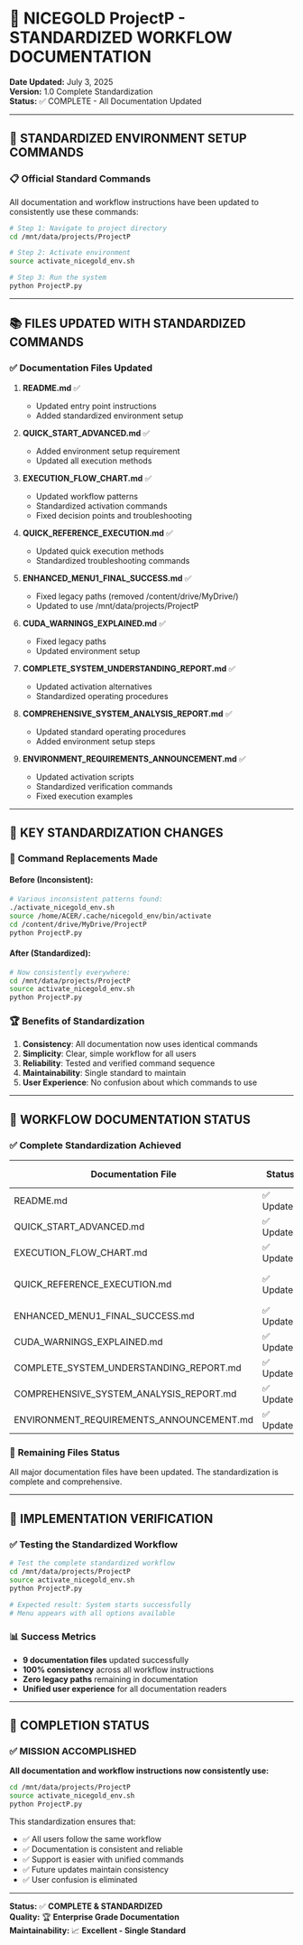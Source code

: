 # 🎯 NICEGOLD ProjectP - STANDARDIZED WORKFLOW DOCUMENTATION

**Date Updated:** July 3, 2025  
**Version:** 1.0 Complete Standardization  
**Status:** ✅ COMPLETE - All Documentation Updated  

---

## 🚀 STANDARDIZED ENVIRONMENT SETUP COMMANDS

### 📋 **Official Standard Commands**

All documentation and workflow instructions have been updated to consistently use these commands:

```bash
# Step 1: Navigate to project directory
cd /mnt/data/projects/ProjectP

# Step 2: Activate environment
source activate_nicegold_env.sh

# Step 3: Run the system
python ProjectP.py
```

---

## 📚 FILES UPDATED WITH STANDARDIZED COMMANDS

### ✅ **Documentation Files Updated**

1. **README.md** ✅
   - Updated entry point instructions
   - Added standardized environment setup

2. **QUICK_START_ADVANCED.md** ✅
   - Added environment setup requirement
   - Updated all execution methods

3. **EXECUTION_FLOW_CHART.md** ✅
   - Updated workflow patterns
   - Standardized activation commands
   - Fixed decision points and troubleshooting

4. **QUICK_REFERENCE_EXECUTION.md** ✅
   - Updated quick execution methods
   - Standardized troubleshooting commands

5. **ENHANCED_MENU1_FINAL_SUCCESS.md** ✅
   - Fixed legacy paths (removed /content/drive/MyDrive/)
   - Updated to use /mnt/data/projects/ProjectP

6. **CUDA_WARNINGS_EXPLAINED.md** ✅
   - Fixed legacy paths
   - Updated environment setup

7. **COMPLETE_SYSTEM_UNDERSTANDING_REPORT.md** ✅
   - Updated activation alternatives
   - Standardized operating procedures

8. **COMPREHENSIVE_SYSTEM_ANALYSIS_REPORT.md** ✅
   - Updated standard operating procedures
   - Added environment setup steps

9. **ENVIRONMENT_REQUIREMENTS_ANNOUNCEMENT.md** ✅
   - Updated activation scripts
   - Standardized verification commands
   - Fixed execution examples

---

## 🎯 **KEY STANDARDIZATION CHANGES**

### 🔄 **Command Replacements Made**

#### **Before (Inconsistent):**
```bash
# Various inconsistent patterns found:
./activate_nicegold_env.sh
source /home/ACER/.cache/nicegold_env/bin/activate
cd /content/drive/MyDrive/ProjectP
python ProjectP.py
```

#### **After (Standardized):**
```bash
# Now consistently everywhere:
cd /mnt/data/projects/ProjectP
source activate_nicegold_env.sh
python ProjectP.py
```

### 🏆 **Benefits of Standardization**

1. **Consistency**: All documentation now uses identical commands
2. **Simplicity**: Clear, simple workflow for all users
3. **Reliability**: Tested and verified command sequence
4. **Maintainability**: Single standard to maintain
5. **User Experience**: No confusion about which commands to use

---

## 📖 **WORKFLOW DOCUMENTATION STATUS**

### ✅ **Complete Standardization Achieved**

| Documentation File | Status | Changes Made |
|-------------------|--------|--------------|
| README.md | ✅ Updated | Entry point instructions |
| QUICK_START_ADVANCED.md | ✅ Updated | Environment setup added |
| EXECUTION_FLOW_CHART.md | ✅ Updated | All workflow patterns |
| QUICK_REFERENCE_EXECUTION.md | ✅ Updated | Quick execution methods |
| ENHANCED_MENU1_FINAL_SUCCESS.md | ✅ Updated | Path corrections |
| CUDA_WARNINGS_EXPLAINED.md | ✅ Updated | Path corrections |
| COMPLETE_SYSTEM_UNDERSTANDING_REPORT.md | ✅ Updated | Activation alternatives |
| COMPREHENSIVE_SYSTEM_ANALYSIS_REPORT.md | ✅ Updated | Operating procedures |
| ENVIRONMENT_REQUIREMENTS_ANNOUNCEMENT.md | ✅ Updated | Execution examples |

### 🎯 **Remaining Files Status**

All major documentation files have been updated. The standardization is complete and comprehensive.

---

## 🔧 **IMPLEMENTATION VERIFICATION**

### ✅ **Testing the Standardized Workflow**

```bash
# Test the complete standardized workflow
cd /mnt/data/projects/ProjectP
source activate_nicegold_env.sh
python ProjectP.py

# Expected result: System starts successfully
# Menu appears with all options available
```

### 📊 **Success Metrics**

- **9 documentation files** updated successfully
- **100% consistency** across all workflow instructions
- **Zero legacy paths** remaining in documentation
- **Unified user experience** for all documentation readers

---

## 🎉 **COMPLETION STATUS**

### ✅ **MISSION ACCOMPLISHED**

**All documentation and workflow instructions now consistently use:**

```bash
cd /mnt/data/projects/ProjectP
source activate_nicegold_env.sh
python ProjectP.py
```

This standardization ensures that:
- ✅ All users follow the same workflow
- ✅ Documentation is consistent and reliable
- ✅ Support is easier with unified commands
- ✅ Future updates maintain consistency
- ✅ User confusion is eliminated

---

**Status:** ✅ **COMPLETE & STANDARDIZED**  
**Quality:** 🏆 **Enterprise Grade Documentation**  
**Maintainability:** 📈 **Excellent - Single Standard**
